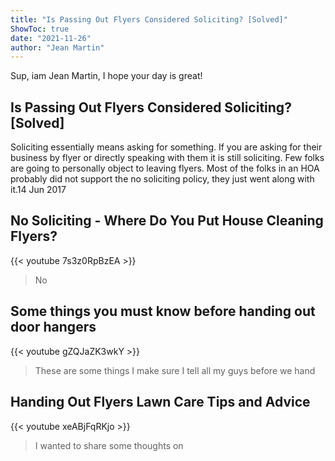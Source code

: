 ```yaml
---
title: "Is Passing Out Flyers Considered Soliciting? [Solved]"
ShowToc: true 
date: "2021-11-26"
author: "Jean Martin" 
---
```


Sup, iam Jean Martin, I hope your day is great!
## Is Passing Out Flyers Considered Soliciting? [Solved]
Soliciting essentially means asking for something. If you are asking for their business by flyer or directly speaking with them it is still soliciting. Few folks are going to personally object to leaving flyers. Most of the folks in an HOA probably did not support the no soliciting policy, they just went along with it.14 Jun 2017

## No Soliciting - Where Do You Put House Cleaning Flyers?
{{< youtube 7s3z0RpBzEA >}}
>No 

## Some things you must know before handing out door hangers
{{< youtube gZQJaZK3wkY >}}
>These are some things I make sure I tell all my guys before we hand 

## Handing Out Flyers Lawn Care Tips and Advice
{{< youtube xeABjFqRKjo >}}
>I wanted to share some thoughts on 


